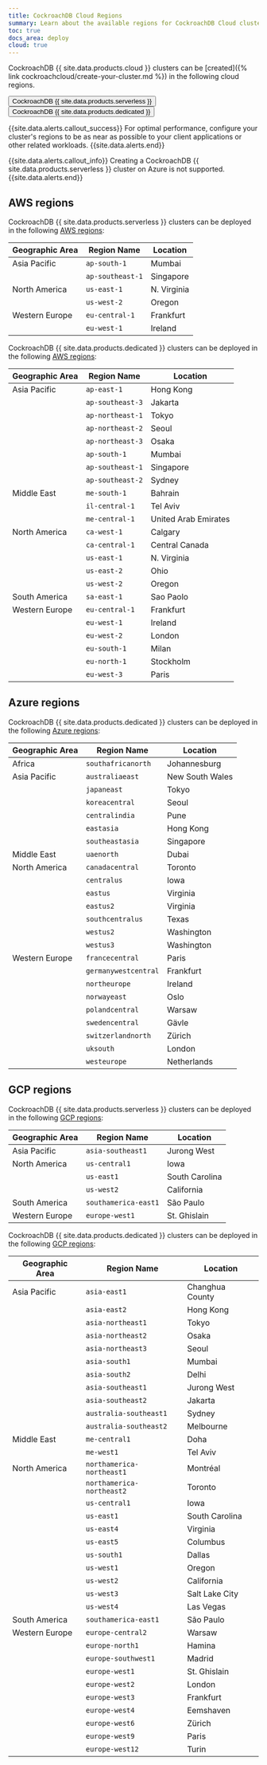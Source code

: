 ```yaml
---
title: CockroachDB Cloud Regions
summary: Learn about the available regions for CockroachDB Cloud clusters.
toc: true
docs_area: deploy
cloud: true
---
```


CockroachDB {{ site.data.products.cloud }} clusters can be [created]({% link cockroachcloud/create-your-cluster.md %}) in the following cloud regions.

<div class="filters clearfix">
    <button class="filter-button page-level" data-scope="serverless">CockroachDB {{ site.data.products.serverless }}</button>
    <button class="filter-button page-level" data-scope="dedicated">CockroachDB {{ site.data.products.dedicated }}</button>
</div>

{{site.data.alerts.callout_success}}
For optimal performance, configure your cluster's regions to be as near as possible to your client applications or other related workloads.
{{site.data.alerts.end}}

<section class="filter-content" markdown="1" data-scope="serverless">

{{site.data.alerts.callout_info}}
Creating a CockroachDB {{ site.data.products.serverless }} cluster on Azure is not supported.
{{site.data.alerts.end}}
</section>

## AWS regions

<section class="filter-content" markdown="1" data-scope="serverless">

CockroachDB {{ site.data.products.serverless }} clusters can be deployed in the following [AWS regions](https://docs.aws.amazon.com/AmazonRDS/latest/UserGuide/Concepts.RegionsAndAvailabilityZones.html):


Geographic Area | Region Name      | Location
----------------|------------------|---------
Asia Pacific    | `ap-south-1`     | Mumbai
                | `ap-southeast-1` | Singapore
North America   | `us-east-1`      | N. Virginia
                | `us-west-2`      | Oregon
Western Europe  | `eu-central-1`   | Frankfurt
                | `eu-west-1`      | Ireland
</section>

<section class="filter-content" markdown="1" data-scope="dedicated">

CockroachDB {{ site.data.products.dedicated }} clusters can be deployed in the following [AWS regions](https://docs.aws.amazon.com/AmazonRDS/latest/UserGuide/Concepts.RegionsAndAvailabilityZones.html):

Geographic Area | Region Name      | Location
----------------|------------------|---------
Asia Pacific    | `ap-east-1`      | Hong Kong
                | `ap-southeast-3` | Jakarta
                | `ap-northeast-1` | Tokyo
                | `ap-northeast-2` | Seoul
                | `ap-northeast-3` | Osaka
                | `ap-south-1`     | Mumbai
                | `ap-southeast-1` | Singapore
                | `ap-southeast-2` | Sydney
Middle East     | `me-south-1`     | Bahrain
                | `il-central-1`   | Tel Aviv
                | `me-central-1`   | United Arab Emirates
North America   | `ca-west-1`      | Calgary
                | `ca-central-1`   | Central Canada
                | `us-east-1`      | N. Virginia
                | `us-east-2`      | Ohio
                | `us-west-2`      | Oregon
South America   | `sa-east-1`      | Sao Paolo
Western Europe  | `eu-central-1`   | Frankfurt
                | `eu-west-1`      | Ireland
                | `eu-west-2`      | London
                | `eu-south-1`     | Milan
                | `eu-north-1`     | Stockholm
                | `eu-west-3`      | Paris

</section>

<section class="filter-content" markdown="1" data-scope="dedicated">

## Azure regions

CockroachDB {{ site.data.products.dedicated }} clusters can be deployed in the following [Azure regions](https://learn.microsoft.com/azure/reliability/availability-zones-overview#regions):

Geographic Area | Region Name          | Location
----------------|----------------------|---------
Africa          | `southafricanorth`   | Johannesburg
Asia Pacific    | `australiaeast`      | New South Wales
                | `japaneast`          | Tokyo
                | `koreacentral`       | Seoul
                | `centralindia`       | Pune
                | `eastasia`           | Hong Kong
                | `southeastasia`      | Singapore
Middle East     | `uaenorth`           | Dubai
North America   | `canadacentral`      | Toronto
                | `centralus`          | Iowa
                | `eastus`             | Virginia
                | `eastus2`            | Virginia
                | `southcentralus`     | Texas
                | `westus2`            | Washington
                | `westus3`            | Washington
Western Europe  | `francecentral`      | Paris
                | `germanywestcentral` | Frankfurt
                | `northeurope`        | Ireland
                | `norwayeast`         | Oslo
                | `polandcentral`      | Warsaw
                | `swedencentral`      | Gävle
                | `switzerlandnorth`   | Zürich
                | `uksouth`            | London
                | `westeurope`         | Netherlands

</section>

## GCP regions

<section class="filter-content" markdown="1" data-scope="serverless">

CockroachDB {{ site.data.products.serverless }} clusters can be deployed in the following [GCP regions](https://cloud.google.com/compute/docs/regions-zones):

Geographic Area | Region Name               | Location
----------------|---------------------------|---------
Asia Pacific    | `asia-southeast1`         | Jurong West
North America   | `us-central1`             | Iowa
                | `us-east1`                | South Carolina
                | `us-west2`                | California
South America   | `southamerica-east1`      | São Paulo
Western Europe  | `europe-west1`            | St. Ghislain

</section>

<section class="filter-content" markdown="1" data-scope="dedicated">

CockroachDB {{ site.data.products.dedicated }} clusters can be deployed in the following [GCP regions](https://cloud.google.com/compute/docs/regions-zones):

Geographic Area | Region Name               | Location
----------------|---------------------------|---------
Asia Pacific    | `asia-east1`              | Changhua County
                | `asia-east2`              | Hong Kong
                | `asia-northeast1`         | Tokyo
                | `asia-northeast2`         | Osaka
                | `asia-northeast3`         | Seoul
                | `asia-south1`             | Mumbai
                | `asia-south2`             | Delhi
                | `asia-southeast1`         | Jurong West
                | `asia-southeast2`         | Jakarta
                | `australia-southeast1`    | Sydney
                | `australia-southeast2`    | Melbourne
Middle East     | `me-central1`             | Doha
                | `me-west1`                | Tel Aviv
North America   | `northamerica-northeast1` | Montréal
                | `northamerica-northeast2` | Toronto
                | `us-central1`             | Iowa
                | `us-east1`                | South Carolina
                | `us-east4`                | Virginia
                | `us-east5`                | Columbus
                | `us-south1`               | Dallas
                | `us-west1`                | Oregon
                | `us-west2`                | California
                | `us-west3`                | Salt Lake City
                | `us-west4`                | Las Vegas
South America   | `southamerica-east1`      | São Paulo
Western Europe  | `europe-central2`         | Warsaw
                | `europe-north1`           | Hamina
                | `europe-southwest1`       | Madrid
                | `europe-west1`            | St. Ghislain
                | `europe-west2`            | London
                | `europe-west3`            | Frankfurt
                | `europe-west4`            | Eemshaven
                | `europe-west6`            | Zürich
                | `europe-west9`            | Paris
                | `europe-west12`           | Turin

</section>
